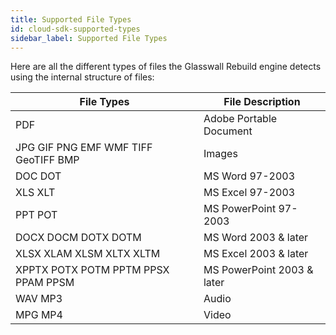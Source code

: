 ```yaml
---
title: Supported File Types
id: cloud-sdk-supported-types
sidebar_label: Supported File Types
---
```


Here are all the different types of files the Glasswall Rebuild engine detects using the internal structure of files:


| File Types                           | File Description           |
| ------------------------------------ | -------------------------- |
| PDF                                  | Adobe Portable Document    |
| JPG GIF PNG EMF WMF TIFF GeoTIFF BMP | Images                     |
| DOC DOT                              | MS Word 97-2003            |
| XLS XLT                              | MS Excel 97-2003           |
| PPT POT                              | MS PowerPoint 97-2003      |
| DOCX DOCM DOTX DOTM                  | MS Word 2003 & later       |
| XLSX XLAM XLSM XLTX XLTM             | MS Excel 2003 & later      |
| XPPTX POTX POTM PPTM PPSX PPAM PPSM  | MS PowerPoint 2003 & later |
| WAV MP3                              | Audio                      |
| MPG MP4                              | Video                      |